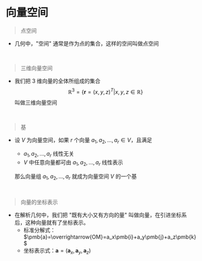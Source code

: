 &emsp;
# 向量空间


>点空间
- 几何中，"空间" 通常是作为点的集合，这样的空间叫做点空间

&emsp;
>三维向量空间
- 我们把 3 维向量的全体所组成的集合
    $$\mathbb{R}^3 = \{\pmb{r}=(x,y,z)^T | x,y,z \in \mathbb{R}\}$$
    叫做三维向量空间

&emsp;
>基
- 设 $V$ 为向量空间，如果 $r$ 个向量 $a_1, a_2, ..., a_r \in V$，且满足
    - $a_1, a_2, ..., a_r$ 线性无关
    - $V$ 中任意向量都可由 $a_1, a_2, ..., a_r$ 线性表示

    那么向量组 $a_1, a_2, ..., a_r$ 就成为向量空间 $V$ 的一个基

&emsp;
>向量的坐标表示
- 在解析几何中，我们把 "既有大小又有方向的量" 叫做向量，在引进坐标系后，这种向量就有了坐标表示。
    - 标准分解式：$\pmb{a}=\overrightarrow{OM}=a_x\pmb{i}+a_y\pmb{j}+a_z\pmb{k}$    
    - 坐标表示式：$\pmb{a}=(\pmb{a}_x, \pmb{a}_y, \pmb{a}_z)$